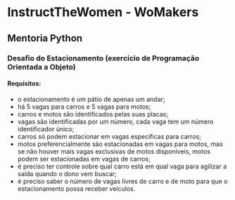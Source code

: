 # InstructTheWomen - WoMakers
## Mentoria Python
### Desafio do Estacionamento (exercício de Programação Orientada a Objeto)
#### Requisitos:
- o estacionamento é um pátio de apenas um andar;
- há 5 vagas para carros e 5 vagas para motos;
- carros e motos são identificados pelas suas placas;
- vagas são identificadas por um número, cada vaga tem um número identificador único;
- carros só podem estacionar em vagas específicas para carros;
- motos preferencialmente são estacionadas em vagas para motos, mas se não houver mais vagas exclusivas de motos disponíveis, motos podem ser estacionadas em vagas de carros;
- é preciso ter controle sobre qual carro está em qual vaga para agilizar a saída quando o dono vem buscar;
- é preciso saber o número de vagas livres de carro e de moto para que o estacionamento possa receber veículos.

